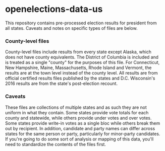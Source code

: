 # openelections-data-us

This repository contains pre-processed election results for president from all states. Caveats and notes on specific types of files are below.

### County-level files

County-level files include results from every state except Alaska, which does not have county equivalents. The District of Columbia is included and is treated as a single "county" for the purposes of this file. For Connecticut, New Hampshire, Maine, Massachusetts, Rhode Island and Vermont, the results are at the town level instead of the county level. All results are from official certified results files published by the states and D.C. Wisconsin's 2016 results are from the state's post-election recount.

### Caveats

These files are collections of multiple states and as such they are not uniform in what they contain. Some states provide vote totals for each county and statewide, while others provide under votes and over votes. Some states provide write-in votes as a single bloc while others break them out by recipient. In addition, candidate and party names can differ across states for the same person or party, particularly for minor-party candidates. If you're going to do some sort of analysis or mapping of this data, you'll need to standardize the contents of the files first.  
